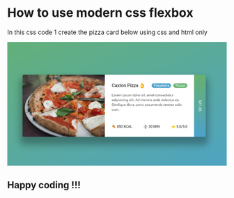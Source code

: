 # How to use modern css flexbox
In this css code 1 create the pizza card below using css and html only

![alt text](https://github.com/caxtonMuthoni/css_flexbox_example/blob/main/screenshot/screenshot.png?raw=true)

## Happy coding !!!
